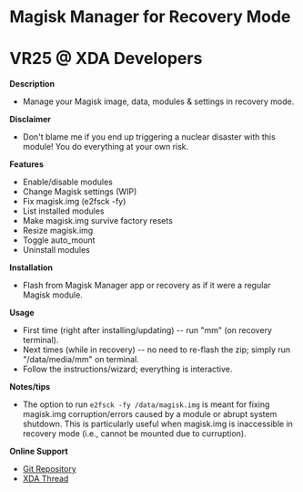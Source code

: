 # Magisk Manager for Recovery Mode
# VR25 @ XDA Developers


**Description**
- Manage your Magisk image, data, modules & settings in recovery mode.


**Disclaimer**
- Don't blame me if you end up triggering a nuclear disaster with this module! You do everything at your own risk.


**Features**
- Enable/disable modules
- Change Magisk settings (WIP)
- Fix magisk.img (e2fsck -fy)
- List installed modules
- Make magisk.img survive factory resets
- Resize magisk.img
- Toggle auto_mount
- Uninstall modules


**Installation**
- Flash from Magisk Manager app or recovery as if it were a regular Magisk module.


**Usage**
- First time (right after installing/updating) -- run "mm" (on recovery terminal).
- Next times (while in recovery) -- no need to re-flash the zip; simply run "/data/media/mm" on terminal.
- Follow the instructions/wizard; everything is interactive.


**Notes/tips**
- The option to run `e2fsck -fy /data/magisk.img` is meant for fixing magisk.img corruption/errors caused by a module or abrupt system shutdown. This is particularly useful when magisk.img is inaccessible in recovery mode (i.e., cannot be mounted due to curruption).


**Online Support**
- [Git Repository]([url]https://github.com/VR-25/Magisk-Manager-for-Recovery-Mode[/url])
- [XDA Thread]([url]https://forum.xda-developers.com/apps/magisk/module-tool-magisk-manager-recovery-mode-t3693165[/url])